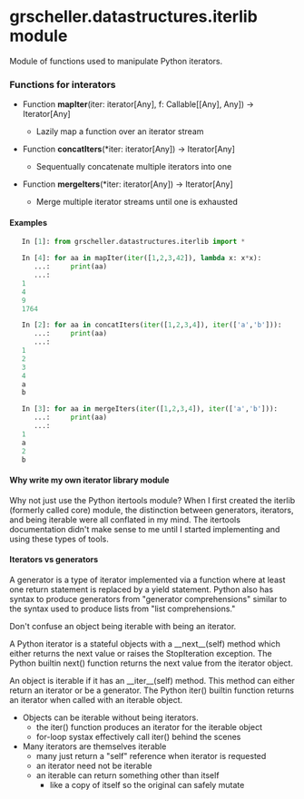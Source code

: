 # grscheller.datastructures.iterlib module

Module of functions used to manipulate Python iterators.

### Functions for interators

* Function **mapIter**(iter: iterator[Any], f: Callable[[Any], Any]) -> Iterator[Any]
  * Lazily map a function over an iterator stream

* Function **concatIters**(*iter: iterator[Any]) -> Iterator[Any]
  * Sequentually concatenate multiple iterators into one

* Function **mergeIters**(*iter: iterator[Any]) -> Iterator[Any]
  * Merge multiple iterator streams until one is exhausted

#### Examples

```python
   In [1]: from grscheller.datastructures.iterlib import *

   In [4]: for aa in mapIter(iter([1,2,3,42]), lambda x: x*x):
      ...:     print(aa)
      ...:
   1
   4
   9
   1764

   In [2]: for aa in concatIters(iter([1,2,3,4]), iter(['a','b'])):
      ...:     print(aa)
      ...:
   1
   2
   3
   4
   a
   b

   In [3]: for aa in mergeIters(iter([1,2,3,4]), iter(['a','b'])):
      ...:     print(aa)
      ...:
   1
   a
   2
   b
```

#### Why write my own iterator library module

Why not just use the Python itertools module? When I first created the
iterlib (formerly called core) module, the distinction between
generators, iterators, and being iterable were all conflated in my
mind. The itertools documentation didn't make sense to me until
I started implementing and using these types of tools.

#### Iterators vs generators

A generator is a type of iterator implemented via a function where at
least one return statement is replaced by a yield statement. Python also
has syntax to produce generators from "generator comprehensions" similar
to the syntax used to produce lists from "list comprehensions."

Don't confuse an object being iterable with being an iterator.

A Python iterator is a stateful objects with a \_\_next\_\_(self) method
which either returns the next value or raises the StopIteration exception.
The Python builtin next() function returns the next value from the
iterator object.

An object is iterable if it has an \_\_iter\_\_(self) method. This
method can either return an iterator or be a generator. The Python
iter() builtin function returns an iterator when called with an iterable
object.

* Objects can be iterable without being iterators.
  * the iter() function produces an iterator for the iterable object
  * for-loop systax effectively call iter() behind the scenes
* Many iterators are themselves iterable
  * many just return a "self" reference when iterator is requested
  * an iterator need not be iterable
  * an iterable can return something other than itself
    * like a copy of itself so the original can safely mutate
